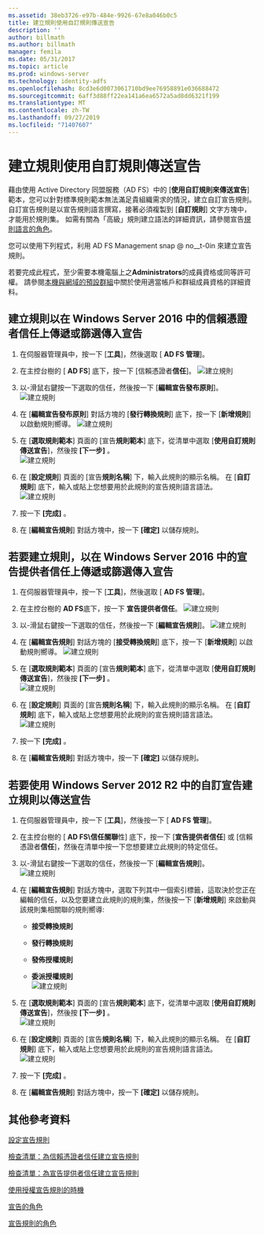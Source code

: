 ```yaml
---
ms.assetid: 38eb3726-e97b-484e-9926-67e8a046b0c5
title: 建立規則使用自訂規則傳送宣告
description: ''
author: billmath
ms.author: billmath
manager: femila
ms.date: 05/31/2017
ms.topic: article
ms.prod: windows-server
ms.technology: identity-adfs
ms.openlocfilehash: 8cd3e6d0073061710bd9ee76958891e036688472
ms.sourcegitcommit: 6aff3d88ff22ea141a6ea6572a5ad8dd6321f199
ms.translationtype: MT
ms.contentlocale: zh-TW
ms.lasthandoff: 09/27/2019
ms.locfileid: "71407607"
---
```

# <a name="create-a-rule-to-send-claims-using-a-custom-rule"></a>建立規則使用自訂規則傳送宣告


藉由使用 Active Directory 同盟服務（AD FS）中的 [**使用自訂規則來傳送宣告**] 範本，您可以針對標準規則範本無法滿足貴組織需求的情況，建立自訂宣告規則。 自訂宣告規則是以宣告規則語言撰寫，接著必須複製到 [**自訂規則**] 文字方塊中，才能用於規則集。 如需有關為「高級」規則建立語法的詳細資訊，請參閱宣告[規則語言的角色](../../ad-fs/technical-reference/The-Role-of-the-Claim-Rule-Language.md)。  
  
您可以使用下列程式，利用 AD FS Management snap @ no__t-0in 來建立宣告規則。  
  
若要完成此程式，至少需要本機電腦上之**Administrators**的成員資格或同等許可權。  請參閱[本機與網域的預設群組](https://go.microsoft.com/fwlink/?LinkId=83477)中關於使用適當帳戶和群組成員資格的詳細資料。



## <a name="to-create-a-rule-to-pass-through-or-filter-an-incoming-claim-on-a-relying-party-trust-in-windows-server-2016"></a>建立規則以在 Windows Server 2016 中的信賴憑證者信任上傳遞或篩選傳入宣告 

1.  在伺服器管理員中，按一下 [**工具**]，然後選取 [ **AD FS 管理**]。  
  
2.  在主控台樹的 [ **AD FS**] 底下，按一下 [信賴憑證者**信任**]。 
![建立規則](media/Create-a-Rule-to-Pass-Through-or-Filter-an-Incoming-Claim/claimrule9.PNG)  
  
3.  以\-滑鼠右鍵按一下選取的信任，然後按一下 [**編輯宣告發布原則**]。
![建立規則](media/Create-a-Rule-to-Pass-Through-or-Filter-an-Incoming-Claim/claimrule10.PNG)   
  
4.  在 [**編輯宣告發布原則**] 對話方塊的 [**發行轉換規則**] 底下，按一下 [**新增規則**] 以啟動規則嚮導。 
![建立規則](media/Create-a-Rule-to-Pass-Through-or-Filter-an-Incoming-Claim/claimrule11.PNG)    

5.  在 [**選取規則範本**] 頁面的 [宣告**規則範本**] 底下，從清單中選取 [**使用自訂規則傳送宣告**]，然後按 **[下一步]** 。  
![建立規則](media/Create-a-Rule-to-Send-Claims-Using-a-Custom-Rule/custom3.PNG)   
  
6.  在 [**設定規則**] 頁面的 [宣告**規則名稱**] 下，輸入此規則的顯示名稱。 在 [**自訂規則**] 底下，輸入或貼上您想要用於此規則的宣告規則語言語法。  
![建立規則](media/Create-a-Rule-to-Send-Claims-Using-a-Custom-Rule/custom4.PNG)     

7.  按一下 **[完成]** 。  
  
8.  在 [**編輯宣告規則**] 對話方塊中，按一下 **[確定]** 以儲存規則。   
  
## <a name="to-create-a-rule-to-pass-through-or-filter-an-incoming-claim-on-a-claims-provider-trust-in-windows-server-2016"></a>若要建立規則，以在 Windows Server 2016 中的宣告提供者信任上傳遞或篩選傳入宣告 
  
1.  在伺服器管理員中，按一下 [**工具**]，然後選取 [ **AD FS 管理**]。  
  
2.  在主控台樹的  **AD FS**底下，按一下 **宣告提供者信任**。 
![建立規則](media/Create-a-Rule-to-Pass-Through-or-Filter-an-Incoming-Claim/claimrule1.PNG)  
  
3.  以\-滑鼠右鍵按一下選取的信任，然後按一下 [**編輯宣告規則**]。
![建立規則](media/Create-a-Rule-to-Pass-Through-or-Filter-an-Incoming-Claim/claimrule2.PNG)   
  
4.  在 [**編輯宣告規則**] 對話方塊的 [**接受轉換規則**] 底下，按一下 [**新增規則**] 以啟動規則嚮導。
![建立規則](media/Create-a-Rule-to-Pass-Through-or-Filter-an-Incoming-Claim/claimrule3.PNG)    

5.  在 [**選取規則範本**] 頁面的 [宣告**規則範本**] 底下，從清單中選取 [**使用自訂規則傳送宣告**]，然後按 **[下一步]** 。  
![建立規則](media/Create-a-Rule-to-Send-Claims-Using-a-Custom-Rule/custom3.PNG)   
  
6.  在 [**設定規則**] 頁面的 [宣告**規則名稱**] 下，輸入此規則的顯示名稱。 在 [**自訂規則**] 底下，輸入或貼上您想要用於此規則的宣告規則語言語法。  
![建立規則](media/Create-a-Rule-to-Send-Claims-Using-a-Custom-Rule/custom4.PNG)     

7.  按一下 **[完成]** 。  
  
8.  在 [**編輯宣告規則**] 對話方塊中，按一下 **[確定]** 以儲存規則。   

















   
  
## <a name="to-create-a-rule-to-send-claims-by-using-a-custom-claim-in-windows-server-2012-r2"></a>若要使用 Windows Server 2012 R2 中的自訂宣告建立規則以傳送宣告 
  
1.  在伺服器管理員中，按一下 [**工具**]，然後按一下 [ **AD FS 管理**]。  
  
2.  在主控台樹的 [ **AD FS\\信任關聯**性] 底下，按一下 [**宣告提供者信任**] 或 [信賴憑證者**信任**]，然後在清單中按一下您想要建立此規則的特定信任。  
  
3.  以\-滑鼠右鍵按一下選取的信任，然後按一下 [**編輯宣告規則**]。  
![建立規則](media/Create-a-Rule-to-Pass-Through-or-Filter-an-Incoming-Claim/claimrule6.PNG) 
  
4.  在 [**編輯宣告規則**] 對話方塊中，選取下列其中一個索引標籤，這取決於您正在編輯的信任，以及您要建立此規則的規則集，然後按一下 [**新增規則**] 來啟動與該規則集相關聯的規則嚮導:  
  
    -   **接受轉換規則**  
  
    -   **發行轉換規則**  
  
    -   **發佈授權規則**  
  
    -   **委派授權規則**  
![建立規則](media/Create-a-Rule-to-Permit-All-Users/permitall5.PNG)
  
5.  在 [**選取規則範本**] 頁面的 [宣告**規則範本**] 底下，從清單中選取 [**使用自訂規則傳送宣告**]，然後按 **[下一步]** 。  
![建立規則](media/Create-a-Rule-to-Send-Claims-Using-a-Custom-Rule/custom1.PNG)   
  
6.  在 [**設定規則**] 頁面的 [宣告**規則名稱**] 下，輸入此規則的顯示名稱。 在 [**自訂規則**] 底下，輸入或貼上您想要用於此規則的宣告規則語言語法。  
![建立規則](media/Create-a-Rule-to-Send-Claims-Using-a-Custom-Rule/custom2.PNG)     

7.  按一下 **[完成]** 。  
  
8.  在 [**編輯宣告規則**] 對話方塊中，按一下 **[確定]** 以儲存規則。  

## <a name="additional-references"></a>其他參考資料 
[設定宣告規則](Configure-Claim-Rules.md)  
 
[檢查清單：為信賴憑證者信任建立宣告規則](https://technet.microsoft.com/library/ee913578.aspx)  

[檢查清單：為宣告提供者信任建立宣告規則](https://technet.microsoft.com/library/ee913564.aspx)  
  
[使用授權宣告規則的時機](../../ad-fs/technical-reference/When-to-Use-an-Authorization-Claim-Rule.md)  

[宣告的角色](../../ad-fs/technical-reference/The-Role-of-Claims.md)  
  
[宣告規則的角色](../../ad-fs/technical-reference/The-Role-of-Claim-Rules.md) 
